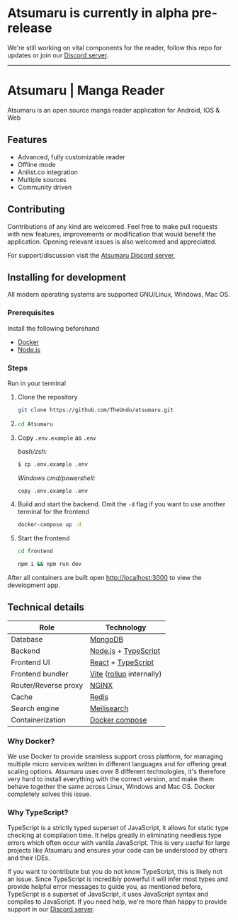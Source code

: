 # Atsumaru is currently in alpha pre-release
We're still working on vital components for the reader, follow this repo for updates or join our [Discord server](https://discord.gg/Tj4QmEF4uV).
***

# Atsumaru | Manga Reader
Atsumaru is an open source manga reader application for Android, IOS & Web

## Features
- Advanced, fully customizable reader
- Offline mode
- Anilist.co integration
- Multiple sources
- Community driven

## Contributing
Contributions of any kind are welcomed. Feel free to make pull requests with new features, improvements or modification that would benefit the application. Opening relevant issues is also welcomed and appreciated.

For support/discussion visit the [Atsumaru Discord server](https://discord.gg/Tj4QmEF4uV),

## Installing for development
All modern operating systems are supported GNU/Linux, Windows, Mac OS.
### Prerequisites
Install the following beforehand
- [Docker](https://www.docker.com/get-started)
- [Node.js](https://nodejs.dev/)

### Steps
Run in your terminal
1. Clone the repository
   ```sh
   git clone https://github.com/TheUndo/atsumaru.git
    ```
2. ```sh
   cd Atsumaru
    ```
3. Copy `.env.example` as `.env`

   *bash/zsh:*
   ```sh
   $ cp .env.example .env
   ```
   *Windows cmd/powershell:*
   ```sh
   copy .env.example .env
   ```
4. Build and start the backend. Omit the `-d` flag if you want to use another terminal for the frontend
   ```sh
   docker-compose up -d
   ```
5. Start the frontend
   ```sh
   cd frontend
   ```
   ```sh
   npm i && npm run dev
   ```

After all containers are built open <a href="http://localhost:3000" target="_blanc">http://localhost:3000</a> to view the development app.

## Technical details
| Role                 | Technology                                                                                                                              |
| -------------------- | --------------------------------------------------------------------------------------------------------------------------------------- |
| Database             | <a href="https://www.mongodb.com/" target="_blanc">MongoDB</a>                                                                          |
| Backend              | [Node.js](https://nodejs.dev/) + <a href="https://www.typescriptlang.org/" target="_blanc">TypeScript</a>                               |
| Frontend UI          | <a href="https://reactjs.org/" target="_blanc">React</a> + <a href="https://www.typescriptlang.org/" target="_blanc">TypeScript</a>     |
| Frontend bundler     | <a href="https://vitejs.dev/" target="_blanc">Vite</a> (<a href="https://rollupjs.org/guide/en/" target="_blanc">rollup</a> internally) |
| Router/Reverse proxy | <a href="https://nginx.org/en/" target="_blanc">NGINX</a>                                                                               |
| Cache                | <a href="https://redis.io/" target="_blanc">Redis</a>                                                                                   |
| Search engine        | <a href="https://www.meilisearch.com/" target="_blanc">Meilisearch</a>                                                                  |
| Containerization     | <a href="https://docs.docker.com/compose/" target="_blanc">Docker compose</a>                                                           |

### Why Docker?
We use Docker to provide seamless support cross platform, for managing multiple micro services written in different languages and for offering great scaling options. Atsumaru uses over 8 different technologies, it's therefore very hard to install everything with the correct version, and make them behave together the same across Linux, Windows and Mac OS. Docker completely solves this issue.

### Why TypeScript?
TypeScript is a strictly typed superset of JavaScript, it allows for static type checking at compilation time. It helps greatly in eliminating needless type errors which often occur with vanilla JavaScript. This is very useful for large projects like Atsumaru and ensures your code can be understood by others and their IDEs.

If you want to contribute but you do not know TypeScript, this is likely not an issue. Since TypeScript is incredibly powerful it will infer most types and provide helpful error messages to guide you, as mentioned before, TypeScript is a superset of JavaScript, it uses JavaScript syntax and compiles to JavaScript. If you need help, we're more than happy to provide support in our [Discord server](https://discord.gg/Tj4QmEF4uV).